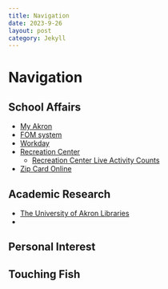 ```yaml
---
title: Navigation
date: 2023-9-26
layout: post
category: Jekyll
---
```



# Navigation

## School Affairs
- <a href="https://my.uakron.edu" target="_blank">My Akron</a>  
- <a href="https://uafom.uakron.edu" target="_blank">FOM system</a>  
- <a href="https://www.myworkday.com/uakron/d/home.htmld" target="_blank">Workday</a>  
- <a href="https://www.uakron.edu/rec/" target="_blank">Recreation Center</a>  
  - <a href="https://www.uakron.edu/rec/live-counts" target="_blank">Recreation Center Live Activity Counts</a>  
- [Zip Card Online](https://uakron-sp.transactcampus.com/eAccounts/AccountSummary.aspx?menu=0)
## Academic Research
- [The University of Akron Libraries](https://library.uakron.edu/)
- 
## Personal Interest


## Touching Fish  